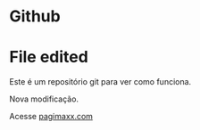 # Github
# File edited
Este é um repositório git para ver como funciona.

Nova modificação.

Acesse [pagimaxx.com](https://pagimaxx.com)


